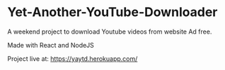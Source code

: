# Yet-Another-YouTube-Downloader
A weekend project to download Youtube videos from website Ad free.


Made with React and NodeJS

Project live at: https://yaytd.herokuapp.com/
